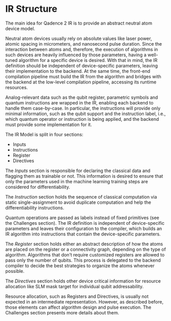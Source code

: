 # IR Structure
The main idea for Qadence 2 IR is to provide an abstract neutral atom device model.

Neutral atom devices usually rely on absolute values like laser power, atomic spacing in micrometers, and nanosecond pulse duration. Since the interaction between atoms and, therefore, the execution of algorithms in such devices are heavily influenced by those parameters, having a well-tuned algorithm for a specific device is desired. With that in mind, the IR definition should be independent of device-specific parameters, leaving their implementation to the backend. At the same time, the front-end compilation pipeline must build the IR from the algorithm and bridges with the backend at the low-level compilation pipeline, accessing its runtime resources.

Analog-relevant data such as the qubit register, parametric symbols and quantum instructions are wrapped in the IR, enabling each backend to handle them case-by-case. In particular, the instructions will provide only minimal information, such as the qubit support and the instruction label, i.e., which quantum operator or instruction is being applied, and the backend must provide some implementation for it.

The IR Model is split in four sections:

- Inputs
- Instructions
- Register
- Directives

The *Inputs* section is responsible for declaring the classical data and flagging them as trainable or not. This information is desired to ensure that only the parameters used in the machine learning training steps are considered for differentiability.

The *Instruction* section holds the sequence of classical computation via static single-assignment to avoid duplicate computation and help the differentiability instructions.

Quantum operations are passed as labels instead of fixed primitives (see the Challenges section). The IR definition is independent of device-specific parameters and leaves their configuration to the compiler, which builds an IR algorithm into instructions that contain the device-specific parameters.

The *Register* section holds either an abstract description of how the atoms are placed on the register or a connectivity graph, depending on the type of algorithm. Algorithms that don’t require customized registers are allowed to pass only the number of qubits. This process is delegated to the backend compiler to decide the best strategies to organize the atoms whenever possible.

The *Directives* section holds other device critical information for resource allocation like SLM mask target for individual qubit addressability.

Resource allocation, such as Registers and Directives, is usually not expected in an intermediate representation. However, as described before, those elements can affect algorithm design and pulse execution. The Challenges section presents more details about them.
